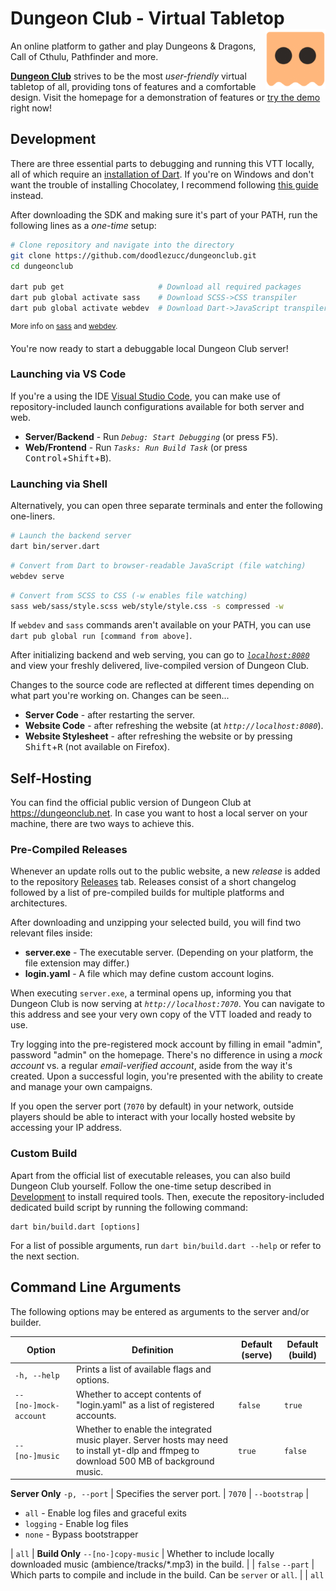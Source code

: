  # Dungeon Club - Virtual Tabletop <img align="right" src="web/images/icon.png" alt="Icon" height=96 />

An online platform to gather and play Dungeons & Dragons, Call of Cthulu, Pathfinder and more.

[**Dungeon Club**](https://dungeonclub.net) strives to be the most *user-friendly* virtual tabletop of all, providing tons of features and a comfortable design.
Visit the homepage for a demonstration of features or [try the demo](https://dungeonclub.net/game/sandbox) right now!

## Development
There are three essential parts to debugging and running this VTT locally, all of which require an [installation of Dart](https://dart.dev/get-dart).
If you're on Windows and don't want the trouble of installing Chocolatey, I recommend following [this guide](https://medium.com/2beengineer/install-the-dart-sdk-on-windows-10-b503cd065ab5) instead.

After downloading the SDK and making sure it's part of your PATH, run the following lines as a *one-time* setup:

```bash
# Clone repository and navigate into the directory
git clone https://github.com/doodlezucc/dungeonclub.git
cd dungeonclub

dart pub get                     # Download all required packages
dart pub global activate sass    # Download SCSS->CSS transpiler
dart pub global activate webdev  # Download Dart->JavaScript transpiler
```
<sup>More info on [sass](https://pub.dev/packages/sass) and [webdev](https://dart.dev/tools/webdev).</sup>

You're now ready to start a debuggable local Dungeon Club server!

### Launching via VS Code
If you're a using the IDE [Visual Studio Code](https://code.visualstudio.com/), you can make use of repository-included launch configurations available for both server and web.
- **Server/Backend** - Run *`Debug: Start Debugging`* (or press <kbd>F5</kbd>).
- **Web/Frontend** - Run *`Tasks: Run Build Task`* (or press <kbd>Control</kbd>+<kbd>Shift</kbd>+<kbd>B</kbd>).

### Launching via Shell
Alternatively, you can open three separate terminals and enter the following one-liners.

```bash
# Launch the backend server
dart bin/server.dart
```
```bash
# Convert from Dart to browser-readable JavaScript (file watching)
webdev serve
```
```bash
# Convert from SCSS to CSS (-w enables file watching) 
sass web/sass/style.scss web/style/style.css -s compressed -w
```

If `webdev` and `sass` commands aren't available on your PATH, you can use `dart pub global run [command from above]`.

After initializing backend and web serving, you can go to [_`localhost:8080`_](http://localhost:8080) and view your freshly delivered, live-compiled version of Dungeon Club.

Changes to the source code are reflected at different times depending on what part you're working on. Changes can be seen...
- **Server Code** - after restarting the server.
- **Website Code** - after refreshing the website (at _`http://localhost:8080`_).
- **Website Stylesheet** - after refreshing the website or by pressing <kbd>Shift</kbd>+<kbd>R</kbd> (not available on Firefox).

## Self-Hosting
You can find the official public version of Dungeon Club at https://dungeonclub.net. In case you want to host a local server on your machine, there are two ways to achieve this.

### Pre-Compiled Releases

Whenever an update rolls out to the public website, a new *release* is added to the repository [Releases](https://github.com/doodlezucc/dungeonclub/releases) tab. Releases consist of a short changelog followed by a list of pre-compiled builds for multiple platforms and architectures.

After downloading and unzipping your selected build, you will find two relevant files inside:
- **server.exe** - The executable server. (Depending on your platform, the file extension may differ.)
- **login.yaml** - A file which may define custom account logins.

When executing `server.exe`, a terminal opens up, informing you that Dungeon Club is now serving at _`http://localhost:7070`_.
You can navigate to this address and see your very own copy of the VTT loaded and ready to use.

Try logging into the pre-registered mock account by filling in email "admin", password "admin" on the homepage.
There's no difference in using a *mock account* vs. a regular *email-verified account*, aside from the way it's created.
Upon a successful login, you're presented with the ability to create and manage your own campaigns.

If you open the server port (`7070` by default) in your network, outside players should be able to interact with your locally hosted website by accessing your IP address.

### Custom Build
Apart from the official list of executable releases, you can also build Dungeon Club yourself.
Follow the one-time setup described in [Development](#development) to install required tools.
Then, execute the repository-included dedicated build script by running the following command:

```
dart bin/build.dart [options]
```

For a list of possible arguments, run `dart bin/build.dart --help` or refer to the next section.

## Command Line Arguments
The following options may be entered as arguments to the server and/or builder.

Option | Definition | Default (serve) | Default (build)
------ | ---------- | --------------- | ---------------
`-h, --help` | Prints a list of available flags and options.
`--[no-]mock-account` | Whether to accept contents of "login.yaml" as a list of registered accounts. | `false` | `true`
`--[no-]music` | Whether to enable the integrated music player. Server hosts may need to install yt-dlp and ffmpeg to download 500 MB of background music. | `true` | `false`
**Server Only**
`-p, --port` | Specifies the server port. | `7070` |
`--bootstrap` | <ul><li>`all` - Enable log files and graceful exits</li><li>`logging` - Enable log files</li><li>`none` - Bypass bootstrapper</li></ul> | `all` |
**Build Only**
`--[no-]copy-music` | Whether to include locally downloaded music (ambience/tracks/*.mp3) in the build. | | `false`
`--part` | Which parts to compile and include in the build. Can be `server` or `all`. | | `all`